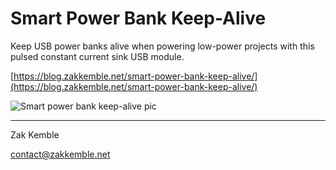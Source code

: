 Smart Power Bank Keep-Alive
===========================

Keep USB power banks alive when powering low-power projects with this pulsed constant current sink USB module.

[https://blog.zakkemble.net/smart-power-bank-keep-alive/](https://blog.zakkemble.net/smart-power-bank-keep-alive/)

![Smart power bank keep-alive pic](https://github.com/zkemble/SmartPowerBankKeepAlive/raw/master/images/spbka.jpg "")

--------

Zak Kemble

contact@zakkemble.net
